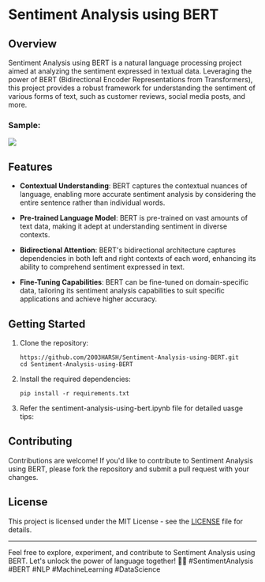 # Sentiment Analysis using BERT

## Overview

Sentiment Analysis using BERT is a natural language processing project aimed at analyzing the sentiment expressed in textual data. Leveraging the power of BERT (Bidirectional Encoder Representations from Transformers), this project provides a robust framework for understanding the sentiment of various forms of text, such as customer reviews, social media posts, and more.

### Sample:
![](https://github.com/2003HARSH/Sentiment-Analysis-using-BERT/blob/main/docs/static/bert_demo.jpeg)

## Features

- **Contextual Understanding**: BERT captures the contextual nuances of language, enabling more accurate sentiment analysis by considering the entire sentence rather than individual words.
  
- **Pre-trained Language Model**: BERT is pre-trained on vast amounts of text data, making it adept at understanding sentiment in diverse contexts.
  
- **Bidirectional Attention**: BERT's bidirectional architecture captures dependencies in both left and right contexts of each word, enhancing its ability to comprehend sentiment expressed in text.
  
- **Fine-Tuning Capabilities**: BERT can be fine-tuned on domain-specific data, tailoring its sentiment analysis capabilities to suit specific applications and achieve higher accuracy.




## Getting Started

1. Clone the repository:

   ```
   https://github.com/2003HARSH/Sentiment-Analysis-using-BERT.git
   cd Sentiment-Analysis-using-BERT
   ```

2. Install the required dependencies:

   ```
   pip install -r requirements.txt
   ```

3. Refer the sentiment-analysis-using-bert.ipynb file for detailed uasge tips:


## Contributing

Contributions are welcome! If you'd like to contribute to Sentiment Analysis using BERT, please fork the repository and submit a pull request with your changes.

## License

This project is licensed under the MIT License - see the [LICENSE](LICENSE) file for details.

---

Feel free to explore, experiment, and contribute to Sentiment Analysis using BERT. Let's unlock the power of language together! 🚀💬 #SentimentAnalysis #BERT #NLP #MachineLearning #DataScience
